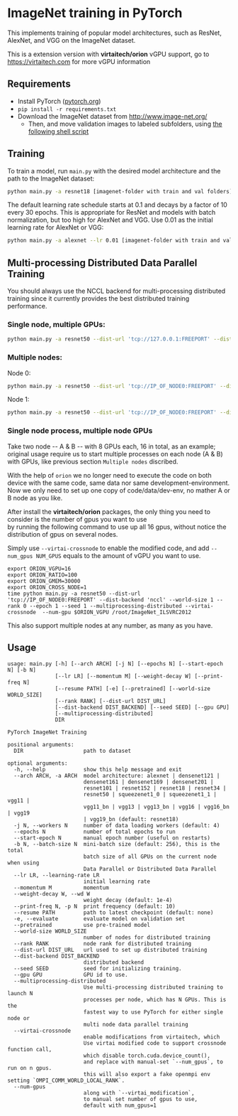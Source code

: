 # ImageNet training in PyTorch

This implements training of popular model architectures, such as ResNet, AlexNet, and VGG on the ImageNet dataset.

This is a extension version with **virtaitech/orion** vGPU support, go to https://virtaitech.com for more vGPU information

## Requirements

- Install PyTorch ([pytorch.org](http://pytorch.org))
- `pip install -r requirements.txt`
- Download the ImageNet dataset from http://www.image-net.org/
    - Then, and move validation images to labeled subfolders, using [the following shell script](https://raw.githubusercontent.com/soumith/imagenetloader.torch/master/valprep.sh)

## Training

To train a model, run `main.py` with the desired model architecture and the path to the ImageNet dataset:

```bash
python main.py -a resnet18 [imagenet-folder with train and val folders]
```

The default learning rate schedule starts at 0.1 and decays by a factor of 10 every 30 epochs. This is appropriate for ResNet and models with batch normalization, but too high for AlexNet and VGG. Use 0.01 as the initial learning rate for AlexNet or VGG:

```bash
python main.py -a alexnet --lr 0.01 [imagenet-folder with train and val folders]
```

## Multi-processing Distributed Data Parallel Training

You should always use the NCCL backend for multi-processing distributed training since it currently provides the best distributed training performance.

### Single node, multiple GPUs:

```bash
python main.py -a resnet50 --dist-url 'tcp://127.0.0.1:FREEPORT' --dist-backend 'nccl' --multiprocessing-distributed --world-size 1 --rank 0 [imagenet-folder with train and val folders]
```

### Multiple nodes:

Node 0:
```bash
python main.py -a resnet50 --dist-url 'tcp://IP_OF_NODE0:FREEPORT' --dist-backend 'nccl' --multiprocessing-distributed --world-size 2 --rank 0 [imagenet-folder with train and val folders]
```

Node 1:
```bash
python main.py -a resnet50 --dist-url 'tcp://IP_OF_NODE0:FREEPORT' --dist-backend 'nccl' --multiprocessing-distributed --world-size 2 --rank 1 [imagenet-folder with train and val folders]
```

### Single node process, multiple node GPUs
Take two node -- A & B -- with 8 GPUs each, 16 in total, as an example; original usage require us to start multiple processes on each node (A & B) with GPUs, like previous section `Multiple nodes` discribed. 

With the help of `orion` we no longer need to execute the code on both device with the same code, same data nor same development-environment. Now we only need to set up one copy of code/data/dev-env, no mather A or B node as you like.

After install the **virtaitech/orion** packages, the only thing you need to consider is the number of gpus you want to use  
by running the following command to use up all 16 gpus, without notice the distribution of gpus on several nodes.

Simply use `--virtai-crossnode` to enable the modified code, and add `--num_gpus NUM_GPUS` equals to the amount of vGPU you want to use. 
```
export ORION_VGPU=16
export ORION_RATIO=100
export ORION_GMEM=30000
export ORION_CROSS_NODE=1
time python main.py -a resnet50 --dist-url 'tcp://IP_OF_NODE0:FREEPORT' --dist-backend 'nccl' --world-size 1 --rank 0 --epoch 1 --seed 1 --multiprocessing-distributed --virtai-crossnode  --num-gpu $ORION_VGPU /root/ImageNet_ILSVRC2012
```
This also support multiple nodes at any number, as many as you have.


## Usage

```
usage: main.py [-h] [--arch ARCH] [-j N] [--epochs N] [--start-epoch N] [-b N]
               [--lr LR] [--momentum M] [--weight-decay W] [--print-freq N]
               [--resume PATH] [-e] [--pretrained] [--world-size WORLD_SIZE]
               [--rank RANK] [--dist-url DIST_URL]
               [--dist-backend DIST_BACKEND] [--seed SEED] [--gpu GPU]
               [--multiprocessing-distributed]
               DIR

PyTorch ImageNet Training

positional arguments:
  DIR                   path to dataset

optional arguments:
  -h, --help            show this help message and exit
  --arch ARCH, -a ARCH  model architecture: alexnet | densenet121 |
                        densenet161 | densenet169 | densenet201 |
                        resnet101 | resnet152 | resnet18 | resnet34 |
                        resnet50 | squeezenet1_0 | squeezenet1_1 | vgg11 |
                        vgg11_bn | vgg13 | vgg13_bn | vgg16 | vgg16_bn | vgg19
                        | vgg19_bn (default: resnet18)
  -j N, --workers N     number of data loading workers (default: 4)
  --epochs N            number of total epochs to run
  --start-epoch N       manual epoch number (useful on restarts)
  -b N, --batch-size N  mini-batch size (default: 256), this is the total
                        batch size of all GPUs on the current node when using
                        Data Parallel or Distributed Data Parallel
  --lr LR, --learning-rate LR
                        initial learning rate
  --momentum M          momentum
  --weight-decay W, --wd W
                        weight decay (default: 1e-4)
  --print-freq N, -p N  print frequency (default: 10)
  --resume PATH         path to latest checkpoint (default: none)
  -e, --evaluate        evaluate model on validation set
  --pretrained          use pre-trained model
  --world-size WORLD_SIZE
                        number of nodes for distributed training
  --rank RANK           node rank for distributed training
  --dist-url DIST_URL   url used to set up distributed training
  --dist-backend DIST_BACKEND
                        distributed backend
  --seed SEED           seed for initializing training.
  --gpu GPU             GPU id to use.
  --multiprocessing-distributed
                        Use multi-processing distributed training to launch N
                        processes per node, which has N GPUs. This is the
                        fastest way to use PyTorch for either single node or
                        multi node data parallel training
  --virtai-crossnode
                        enable modifications from virtaitech, which 
                        Use virtai modified code to support crossnode function call,
                        which disable torch.cuda.device_count(),
                        and replace with manual-set `--num_gpus`, to run on n gpus.
                        this will also export a fake openmpi env setting `OMPI_COMM_WORLD_LOCAL_RANK`.
  --num-gpus
                        along with `--virtai_modification`,
                        to manual set number of gpus to use,
                        default with num_gpus=1
```
